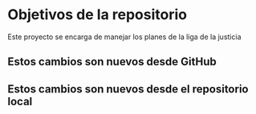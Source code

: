 # Objetivos de la repositorio

Este proyecto se encarga de manejar los planes de la liga de la justicia

## Estos cambios son nuevos desde GitHub

## Estos cambios son nuevos desde el repositorio local
